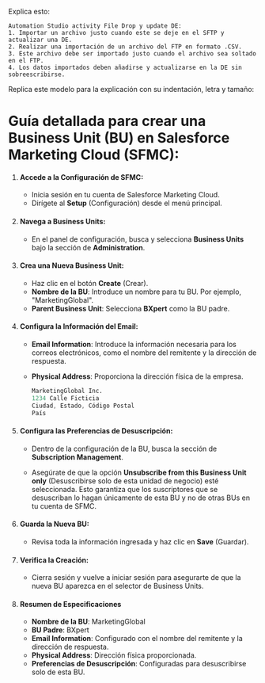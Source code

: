 Explica esto:

```
Automation Studio activity File Drop y update DE:
1. Importar un archivo justo cuando este se deje en el SFTP y actualizar una DE.
2. Realizar una importación de un archivo del FTP en formato .CSV.
3. Este archivo debe ser importado justo cuando el archivo sea soltado en el FTP.
4. Los datos importados deben añadirse y actualizarse en la DE sin sobreescribirse.
```

Replica este modelo para la explicación con su indentación, letra y tamaño:

# Guía detallada para crear una Business Unit (BU) en Salesforce Marketing Cloud (SFMC):

1. #### **Accede a la Configuración de SFMC**:

   - Inicia sesión en tu cuenta de Salesforce Marketing Cloud.
   - Dirígete al **Setup** (Configuración) desde el menú principal.

2. #### **Navega a Business Units**:

   - En el panel de configuración, busca y selecciona **Business Units** bajo la sección de **Administration**.

3. #### **Crea una Nueva Business Unit**:

   - Haz clic en el botón **Create** (Crear).
   - **Nombre de la BU**: Introduce un nombre para tu BU. Por ejemplo, "MarketingGlobal".
   - **Parent Business Unit**: Selecciona **BXpert** como la BU padre.

4. #### **Configura la Información del Email**:

   - **Email Information**: Introduce la información necesaria para los correos electrónicos, como el nombre del remitente y la dirección de respuesta.
   - **Physical Address**: Proporciona la dirección física de la empresa.

     ```s
     MarketingGlobal Inc.
     1234 Calle Ficticia
     Ciudad, Estado, Código Postal
     País
     ```

5. #### **Configura las Preferencias de Desuscripción**:

   - Dentro de la configuración de la BU, busca la sección de **Subscription Management**.

   - Asegúrate de que la opción **Unsubscribe from this Business Unit only** (Desuscribirse solo de esta unidad de negocio) esté seleccionada. Esto garantiza que los suscriptores que se desuscriban lo hagan únicamente de esta BU y no de otras BUs en tu cuenta de SFMC.

6. #### **Guarda la Nueva BU**:

   - Revisa toda la información ingresada y haz clic en **Save** (Guardar).

7. #### **Verifica la Creación**:

   - Cierra sesión y vuelve a iniciar sesión para asegurarte de que la nueva BU aparezca en el selector de Business Units.

8. #### Resumen de Especificaciones

   - **Nombre de la BU**: MarketingGlobal
   - **BU Padre**: BXpert
   - **Email Information**: Configurado con el nombre del remitente y la dirección de respuesta.
   - **Physical Address**: Dirección física proporcionada.
   - **Preferencias de Desuscripción**: Configuradas para desuscribirse solo de esta BU.
